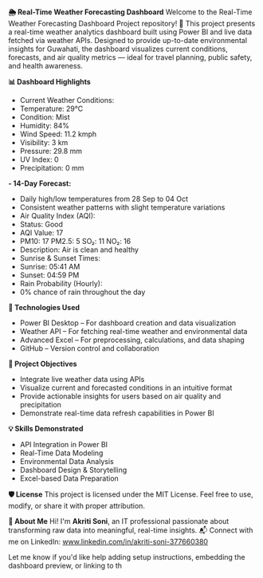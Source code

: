 
**🌦️ Real-Time Weather Forecasting Dashboard** 
Welcome to the Real-Time Weather Forecasting Dashboard Project repository! 🚀 This project presents a real-time weather analytics dashboard built using Power BI and live data fetched via weather APIs. Designed to provide up-to-date environmental insights for Guwahati, the dashboard visualizes current conditions, forecasts, and air quality metrics — ideal for travel planning, public safety, and health awareness.

**📊 Dashboard Highlights**
- Current Weather Conditions:
- Temperature: 29°C
- Condition: Mist
- Humidity: 84%
- Wind Speed: 11.2 kmph
- Visibility: 3 km
- Pressure: 29.8 mm
- UV Index: 0
- Precipitation: 0 mm
  
**- 14-Day Forecast:**
- Daily high/low temperatures from 28 Sep to 04 Oct
- Consistent weather patterns with slight temperature variations
- Air Quality Index (AQI):
- Status: Good
- AQI Value: 17
- PM10: 17  PM2.5: 5  SO₂: 11  NO₂: 16
- Description: Air is clean and healthy
- Sunrise & Sunset Times:
- Sunrise: 05:41 AM
- Sunset: 04:59 PM
- Rain Probability (Hourly):
- 0% chance of rain throughout the day

**🔧 Technologies Used**
- Power BI Desktop – For dashboard creation and data visualization
- Weather API – For fetching real-time weather and environmental data
- Advanced Excel – For preprocessing, calculations, and data shaping
- GitHub – Version control and collaboration

**🎯 Project Objectives**
- Integrate live weather data using APIs
- Visualize current and forecasted conditions in an intuitive format
- Provide actionable insights for users based on air quality and precipitation
- Demonstrate real-time data refresh capabilities in Power BI

**💡 Skills Demonstrated**
- API Integration in Power BI
- Real-Time Data Modeling
- Environmental Data Analysis
- Dashboard Design & Storytelling
- Excel-based Data Preparation

**🛡️ License**
This project is licensed under the MIT License. Feel free to use, modify, or share it with proper attribution.

**🌟 About Me**
Hi! I'm **Akriti Soni**, an IT professional passionate about transforming raw data into meaningful, real-time insights.
📬 Connect with me on LinkedIn: www.linkedin.com/in/akriti-soni-377660380

Let me know if you'd like help adding setup instructions, embedding the dashboard preview, or linking to th


